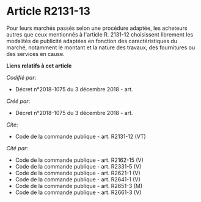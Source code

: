 # Article R2131-13

Pour leurs marchés passés selon une procédure adaptée, les acheteurs autres que ceux mentionnés à l'article R. 2131-12
choisissent librement les modalités de publicité adaptées en fonction des caractéristiques du marché, notamment le montant et
la nature des travaux, des fournitures ou des services en cause.

**Liens relatifs à cet article**

_Codifié par_:

  - Décret n°2018-1075 du 3 décembre 2018 - art.

_Créé par_:

  - Décret n°2018-1075 du 3 décembre 2018 - art.

_Cite_:

  - Code de la commande publique - art. R2131-12 (VT)

_Cité par_:

  - Code de la commande publique - art. R2162-15 (V)
  - Code de la commande publique - art. R2331-5 (V)
  - Code de la commande publique - art. R2621-1 (V)
  - Code de la commande publique - art. R2641-1 (V)
  - Code de la commande publique - art. R2651-3 (M)
  - Code de la commande publique - art. R2661-3 (V)
